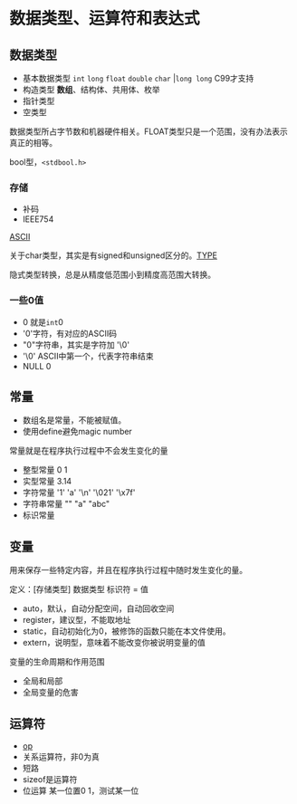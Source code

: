 # 数据类型、运算符和表达式

## 数据类型

- 基本数据类型 `int` `long` `float` `double` `char` |`long long` C99才支持
- 构造类型 **数组**、结构体、共用体、枚举
- 指针类型
- 空类型

数据类型所占字节数和机器硬件相关。FLOAT类型只是一个范围，没有办法表示真正的相等。

bool型，`<stdbool.h>`

### 存储

- 补码
- IEEE754

[ASCII](https://en.cppreference.com/w/c/language/ascii)

关于char类型，其实是有signed和unsigned区分的。[TYPE](https://en.cppreference.com/w/c/language/arithmetic_types)

隐式类型转换，总是从精度低范围小到精度高范围大转换。

### 一些0值

- 0 就是`int`0
- '0'字符，有对应的ASCII码
- "0"字符串，其实是字符加 '\0'
- '\0' ASCII中第一个，代表字符串结束
- NULL 0

## 常量

- 数组名是常量，不能被赋值。
- 使用define避免magic number

常量就是在程序执行过程中不会发生变化的量

- 整型常量 0 1
- 实型常量 3.14
- 字符常量 '1' 'a' '\n' '\021' '\x7f'
- 字符串常量 "" "a" "abc"
- 标识常量

## 变量

用来保存一些特定内容，并且在程序执行过程中随时发生变化的量。

定义：[存储类型] 数据类型 标识符 = 值

- auto，默认，自动分配空间，自动回收空间
- register，建议型，不能取地址
- static，自动初始化为0，被修饰的函数只能在本文件使用。
- extern，说明型，意味着不能改变你被说明变量的值

变量的生命周期和作用范围

- 全局和局部
- 全局变量的危害

## 运算符

- [op](https://en.cppreference.com/w/c/language/expressions#Operators)
- 关系运算符，非0为真
- 短路
- sizeof是运算符
- 位运算 某一位置0 1，测试某一位

